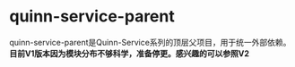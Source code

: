 # quinn-service-parent
quinn-service-parent是Quinn-Service系列的顶层父项目，用于统一外部依赖。  
**目前V1版本因为模块分布不够科学，准备停更。感兴趣的可以参照V2**
